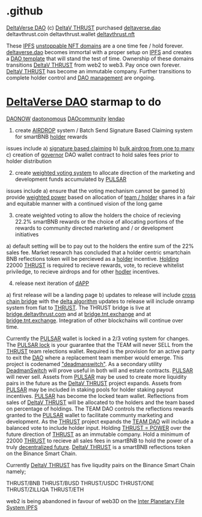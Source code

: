 # .github
<a href="https://github.com/DeltaVerseDAO">DeltaVerse DAO</a> (c) <a href="https://twitter.com/deltavexchange">DeltaV THRUST</a> purchased <a href="https://ipfs.io/ipfs/QmciuzxFqFMoSg4WbyujXFmjE3b1zis9g15sd8YfeV4UQA/">deltaverse.dao</a> deltavthrust.coin deltavthrust.wallet <a href="https://twitter.com/deltavexchange">deltavthrust.nft</a>

  These <a href="https://github.com/interplanetaryfilesystem">IPFS</a> <a href="https://unstoppabledomains.com/?ref=28cccef8f01d47c">unstoppable NFT domains</a> are a one time fee / hold forever. <a href="https://ipfs.io/ipfs/QmciuzxFqFMoSg4WbyujXFmjE3b1zis9g15sd8YfeV4UQA/">deltaverse.dao</a> becomes immortal with a proper setup on <a href="https://github.com/interplanetaryfilesystem">IPFS</a> and creates a <a href="https://github.com/DeltaVerseDAO/daoit">DAO template</a> that will stand the test of time. Ownership of these domains transitions <a href="https://twitter.com/deltavexchange">DeltaV THRUST</a> from web2 to web3. Pay once own forever. <a href="https://deltav.exchange">DeltaV THRUST</a> has become an immutable company. Further transitions to complete holder control and <a href="https://github.com/DeltaVerseDAO/fractal-module-governor">DAO management</a> are ongoing.


 # <a href="https://github.com/DeltaVerseDAO">DeltaVerse DAO</a> starmap to do
 <a href="https://github.com/DAONOW">DAONOW</a>
 <a href="https://github.com/dautonomous">daotonomous</a>
 <a href="https://github.com/DAOcommunity">DAOcommunity</a>
 <a href="https://github.com/lendao">lendao</a>
 

1) create <a href="https://github.com/thrustdrop">AIRDROP</a> system / Batch Send Signature Based Claiming system for smartBNB <a href="https://bscscan.com/token/0x969F60Bfe17962E0f061B434596545C7b6Cd6Fc4#balances">holder</a> rewards

issues include a) <a href="https://github.com/thrustdrop/erc20_airdrop">signature based claiming</a> b) <a href="https://github.com/thrustdrop/token-airdrop-contract">bulk airdrop from one to many</a> c) creation of <a href="https://github.com/DeltaVerseDAO/fractal-module-governor">governor</a> DAO wallet contract to hold sales fees prior to holder distribution

2) create <a href="https://github.com/DeltaVerseDAO/deltaversecontroller">weighted voting system</a> to allocate direction of the marketing and development funds accumulated by <a href="https://bscscan.com/token/0x969F60Bfe17962E0f061B434596545C7b6Cd6Fc4?a=0x34007ca21e12d1d31eaea468f8f1639e6465508b">PULSAR</a>

issues include a) ensure that the voting mechanism cannot be gamed b) provide <a href="https://github.com/DeltaVerseDAO/keg">weighted power</a> based on allocation of <a href="https://bscscan.com/token/0x969F60Bfe17962E0f061B434596545C7b6Cd6Fc4#balances">team / holder</a> shares in a fair and equitable manner with a continued vision of the long game

3) create weighted voting to allow the holders the choice of recieving 22.2% smartBNB rewards or the choice of allocating portions of the rewards to community directed marketing and / or development initiatives

a) default setting will be to pay out to the holders the entire sum of the 22% sales fee. Market research has concluded that a holder centric smartchain BNB reflections token will be percieved as a <a href="https://bscscan.com/token/0x969F60Bfe17962E0f061B434596545C7b6Cd6Fc4#balances">holder</a> incentive. <a href="https://bscscan.com/token/0x969F60Bfe17962E0f061B434596545C7b6Cd6Fc4#balances">Holding</a> 22000 <a href="https://deltav.exchange">THRUST</a> is required to recieve rewards, vote, to recieve whitelist priviledge, to recieve airdrops and for other <a href="https://bscscan.com/token/0x969F60Bfe17962E0f061B434596545C7b6Cd6Fc4#balances">hodler</a> incentives.

4) release next iteration of <a href="https://twitter.com/deltavexchange">dAPP</a>

a) first release will be a landing page
b) updates to release will include <a href="https://github.com/THRUSTDeltaV/DELTAVstargaterouter.sol">cross chain bridge</a> with the <a href="https://github.com/THRUSTDeltaV/DELTAVstargaterouter.sol/blob/main/Delta-Solving.The.Bridging-Trilemma.pdf">delta algorithm</a> updates to release will include onramp system from fiat to <a href="https://twitter.com/deltavexchange">THRUST</a>. The THRUST bridge is live at <a href="https://bridge.deltavthrust.com">bridge.deltavthrust.com</a> and at <a href="https://bridge.tnt.exchange">bridge.tnt.exchange</a> and at <a href="https://bridge.tnt.exchange">bridge.tnt.exchange</a>. Integration of other blockchains will continue over time.

Currently the <a href="https://bscscan.com/token/0x969F60Bfe17962E0f061B434596545C7b6Cd6Fc4?a=0x34007ca21e12d1d31eaea468f8f1639e6465508b">PULSAR</a> wallet is locked in a 2/3 voting system for changes. The <a href="https://bscscan.com/address/0x34007ca21E12D1d31EAeA468f8f1639E6465508b#code">PULSAR lock</a> is your guarantee that the TEAM will never SELL from the <a href="https://twitter.com/deltavexchange">THRUST</a> team relections wallet. Required is the provision for an active party to exit the <a href="https://github.com/DeltaVerseDAO">DAO</a> where a replacement team member would emerge. This project is codenamed <a href="https://github.com/DeltaVerseDAO/deadman-switch">"deadmanswitch"</a>. As a secondary utility <a href="https://github.com/DeltaVerseDAO/deadman-switch">DeadmanSwitch</a> will prove useful in both will and estate contracts. <a href="https://bscscan.com/token/0x969F60Bfe17962E0f061B434596545C7b6Cd6Fc4?a=0x34007ca21e12d1d31eaea468f8f1639e6465508b">PULSAR</a> will never sell. Assets from <a href="https://bscscan.com/token/0x969F60Bfe17962E0f061B434596545C7b6Cd6Fc4?a=0x34007ca21e12d1d31eaea468f8f1639e6465508b">PULSAR</a> may be used to create more liquidity pairs in the future as the <a href="https://twitter.com/deltavexchange">DeltaV THRUST</a> project expands. Assets from <a href="https://bscscan.com/token/0x969F60Bfe17962E0f061B434596545C7b6Cd6Fc4?a=0x34007ca21e12d1d31eaea468f8f1639e6465508b">PULSAR</a> may be included in staking pools for holder staking payout incentives. <a href="https://bscscan.com/token/0x969F60Bfe17962E0f061B434596545C7b6Cd6Fc4?a=0x34007ca21e12d1d31eaea468f8f1639e6465508b">PULSAR</a> has become the locked team wallet. Reflections from sales of <a href="https://twitter.com/deltavexchange">DeltaV THRUST</a> will be allocated to the holders and the team based on percentage of holdings. The TEAM DAO controls the reflections rewards granted to the <a href="https://bscscan.com/token/0x969F60Bfe17962E0f061B434596545C7b6Cd6Fc4?a=0x34007ca21e12d1d31eaea468f8f1639e6465508b">PULSAR</a> wallet to facilitate communty marketing and development. As the <a href="https://twitter.com/deltavexchange">THRUST</a> project expands the <a href="https://bscscan.com/address/0x34007ca21E12D1d31EAeA468f8f1639E6465508b#code">TEAM DAO</a> will include a balanced vote to include holder input. Holding <a href="https://twitter.com/deltavexchange">THRUST = POWER</a> over the future direction of <a href="https://twitter.com/deltavexchange">THRUST</a> as an immutable company. Hold a minimum of 22000 <a href="https://deltav.exchange">THRUST</a> to recieve all sales fees in smartBNB to hold the power of a truly <a href="https://github.com/deltav-deltaverse">decentralized future</a>. <a href="https://twitter.com/deltavexchange">DeltaV THRUST</a> is a smartBNB reflections token on the Binance Smart Chain.

Currently <a href="https://twitter.com/deltavexchange">DeltaV THRUST</a> has five liqudity pairs on the Binance Smart Chain namely;

THRUST/BNB
THRUST/BUSD
THRUST/USDC
THRUST/ONE 
THRUST/ZILLIQA
THRUST/ETH

web2 is being abandoned in favour of web3D on the <a href="https://github.com/INTERPLANETARYFILESYSTEM">Inter Planetary File System IPFS</a>

